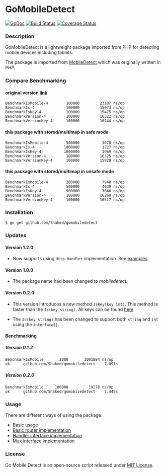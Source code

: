 GoMobileDetect
==============

[![GoDoc](https://godoc.org/github.com/Shaked/gomobiledetect?status.png)](https://godoc.org/github.com/Shaked/gomobiledetect)
[![Build Status](https://travis-ci.org/Shaked/gomobiledetect.png?branch=master)](https://travis-ci.org/Shaked/gomobiledetect)
[![Coverage Status](https://coveralls.io/repos/Shaked/gomobiledetect/badge.png)](https://coveralls.io/r/Shaked/gomobiledetect)

### Description

GoMobileDetect is a lightweight package imported from PHP for detecting mobile devices including tablets. 

The package is imported from [MobileDetect](http://www.mobiledetect.net) which was originally written in PHP.

### Compare Benchmarking

#### original version [link](http://github.com/Shaked/gomobiledetect)
```
BenchmarkIsMobile-4        100000         23107 ns/op
BenchmarkIs-4              100000         15073 ns/op
BenchmarkIsKey-4           100000         15475 ns/op
BenchmarkVersion-4         100000         16322 ns/op
BenchmarkVersionKey-4      100000         16444 ns/op
```

#### this package with stored/multimap in safe mode
```
BenchmarkIsMobile-4        500000          3078 ns/op
BenchmarkIs-4             1000000          1227 ns/op
BenchmarkIsKey-4          1000000          1069 ns/op
BenchmarkVersion-4         100000         16325 ns/op
BenchmarkVersionKey-4      100000         15928 ns/op
```

#### this package with stored/multimap in unsafe mode
```
BenchmarkIsMobile-4        200000          7948 ns/op
BenchmarkIs-4              500000          4039 ns/op
BenchmarkIsKey-4           500000          3840 ns/op
BenchmarkVersion-4         100000         16260 ns/op
BenchmarkVersionKey-4      100000         16517 ns/op
```

### Installation 

    $ go get github.com/Shaked/gomobiledetect 

### Updates 

#### Version 1.2.0 

- Now supports using ```Http.Handler``` implementation. See [examples](https://github.com/Shaked/gomobiledetect/tree/master/examples) 

#### Version 1.0.0
- The package name had been changed to *mobiledetect*. 
 
#### Version 0.2.0
- This version introduces a new method ```IsKey(key int)```. This method is faster than the ```Is(key string)```. All keys can be found [here](https://github.com/Shaked/gomobiledetect/blob/maps-to-lists/rules.go#L4)

- The ```Is(key string)``` has been changed to support both ```string``` and ```int``` using the ```interface{}```. 

#### Benchmarking 

##### Version 0.1.2
```
BenchmarkIsMobile       2000       1001884 ns/op
ok      github.com/Shaked/gomobiledetect    7.091s
```

##### Version 0.2.0
```
BenchmarkIsMobile     100000         19278 ns/op
ok      github.com/Shaked/gomobiledetect    7.448s
```

### Usage

There are different ways of using the package: 

- [Basic usage](examples/app.go) 
- [Basic router implementation](examples/router.go)
- [Handler interface implementation](examples/app_handler.go)
- [Mux interface implementation](examples/app_mux.go)

### License

Go Mobile Detect is an open-source script released under [MIT License](http://www.opensource.org/licenses/mit-license.php). 